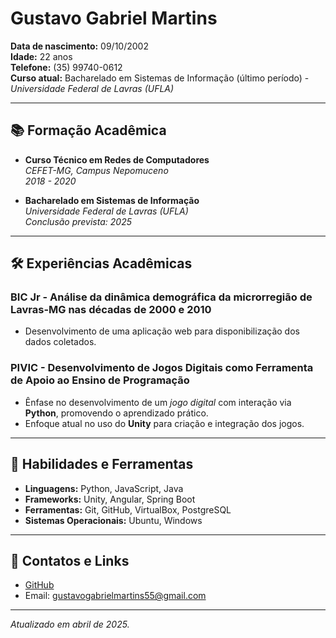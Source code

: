 # Gustavo Gabriel Martins

**Data de nascimento:** 09/10/2002  
**Idade:** 22 anos  
**Telefone:** (35) 99740-0612  
**Curso atual:** Bacharelado em Sistemas de Informação (último período) - _Universidade Federal de Lavras (UFLA)_

---

## 📚 Formação Acadêmica

- **Curso Técnico em Redes de Computadores**  
  _CEFET-MG, Campus Nepomuceno_  
  _2018 - 2020_

- **Bacharelado em Sistemas de Informação**  
  _Universidade Federal de Lavras (UFLA)_  
  _Conclusão prevista: 2025_

---

## 🛠️ Experiências Acadêmicas

### **BIC Jr - Análise da dinâmica demográfica da microrregião de Lavras-MG nas décadas de 2000 e 2010**
- Desenvolvimento de uma aplicação web para disponibilização dos dados coletados.

### **PIVIC - Desenvolvimento de Jogos Digitais como Ferramenta de Apoio ao Ensino de Programação**
- Ênfase no desenvolvimento de um _jogo digital_ com interação via **Python**, promovendo o aprendizado prático.
- Enfoque atual no uso do **Unity** para criação e integração dos jogos.

---

## 🧰 Habilidades e Ferramentas

- **Linguagens:** Python, JavaScript, Java  
- **Frameworks:** Unity, Angular, Spring Boot  
- **Ferramentas:** Git, GitHub, VirtualBox, PostgreSQL  
- **Sistemas Operacionais:** Ubuntu, Windows

---

## 🔗 Contatos e Links

- [GitHub](https://github.com/gu12ga)
- Email: gustavogabrielmartins55@gmail.com

---

_Atualizado em abril de 2025._
